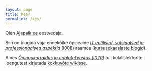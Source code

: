 ```yaml
---
layout: page
title: Kes?
permalink: /kes/
---
```


Olen [Ajapaik.ee](http://ajapaik.ee) eestvedaja.

Siin on blogida vaja ennekõike õppeaine [*IT eetilised, sotsiaalsed ja professionaalsed aspektid* (I008)](https://beta.wikiversity.org/wiki/IT_eetilised,_sotsiaalsed_ja_professionaalsed_aspektid) raames ([kursusekaaslaste blogid](https://beta.wikiversity.org/wiki/IT_eetilised,_sotsiaalsed_ja_professionaalsed_aspektid/Osalejad)).  

Aines [*Õpingukorraldus ja erialatutvustus (I020)*](https://wiki.itcollege.ee/index.php/Erialatutvustus_ISa_ja_ISd_kaug%C3%B5ppele) tuli külalislektorite loengutest kirjutada [kokkuvõte wikisse](https://wiki.itcollege.ee/index.php/User:Vpuik).
